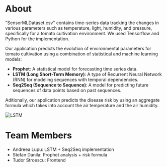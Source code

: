 # About
"SensorMLDataset.csv" contains time-series data tracking the changes in various parameters such as temperature, light, humidity, and pressure, specifically for a tomato cultivation environment.
We used Tensorflow and Python for the implementation.


Our application predicts the evolution of environmental parameters for tomato cultivation using a combination of statistical and machine learning models:
- **Prophet**: A statistical model for forecasting time series data.
- **LSTM (Long Short-Term Memory)**: A type of Recurrent Neural Network (RNN) for modeling sequences with temporal dependencies.
- **Seq2Seq (Sequence to Sequence)**: A model for predicting future sequences of data points based on past sequences.

Aditionally, our application predicts the disease risk by using an aggregate formula which takes into account the air temperature and the air humidity.

![LSTM](https://imgur.com/bEZSIiX "LSTM")


# Team Members

- Andreea Lupu: LSTM + Seq2Seq implementation
- Stefan Danila: Prophet analysis + risk formula
- Tudor Stroescu: Frontend 
